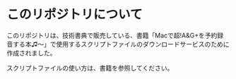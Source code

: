 # このリポジトリについて

このリポジトリは、技術書典で販売している、書籍「Macで超!A&G+を予約録音する本♫〜」で使用するスクリプトファイルのダウンロードサービスのために作成されました。

スクリプトファイルの使い方は、書籍を参照してください。

